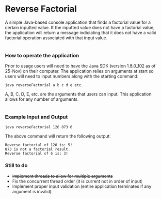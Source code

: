 # Reverse Factorial
A simple Java-based console application that finds a factorial value for a certain inputted value. If the inputted value does not have a factorial value, the application will return a message indiciating that it does not have a valid factorial operation associated with that input value.
<br />
<br />
### How to operate the application ###
Prior to usage users will need to have the Java SDK (version 1.8.0_102 as of 25-Nov) on their computer. The application relies on arguments at start so users will need to input numbers along with the starting command:
```
java reverseFactorial a b c d e etc.
```
A, B, C, D, E, etc. are the arguments that users can input. This application allows for any number of arguments.
<br />
<br />
### Example Input and Output ###
```
java reverseFactorial 120 873 6
```
The above command will return the following output:
```
Reverse factorial of 120 is: 5!
873 is not a factorial result.
Reverse factorial of 6 is: 3!
```
### Still to do ###
- ~~Implement threads to allow for multiple arguments~~
- Fix the concurrent thread order (it is current not in order of input)
- Implement proper input validation (entire application terminates if any argument is invalid)
